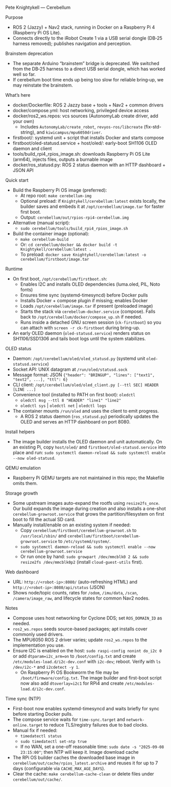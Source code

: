 Pete Knightykell — Cerebellum

Purpose
- ROS 2 (Jazzy) + Nav2 stack, running in Docker on a Raspberry Pi 4 (Raspberry Pi OS Lite).
- Connects directly to the iRobot Create 1 via a USB serial dongle (DB‑25 harness removed); publishes navigation and perception.

Brainstem deprecation
- The separate Arduino “brainstem” bridge is deprecated. We switched from the DB‑25 harness to a direct USB serial dongle, which has worked well so far.
- If cerebellum boot time ends up being too slow for reliable bring‑up, we may reinstate the brainstem.

What’s here
- docker/Dockerfile: ROS 2 Jazzy base + tools + Nav2 + common drivers
- docker/compose.yml: host networking, privileged device access
- docker/ros2_ws.repos: vcs sources (AutonomyLab create driver, add your own)
  - Includes `AutonomyLab/create_robot`, `revyos-ros/libcreate` (fix-std-string), and `kiwicampus/mpu6050driver`.
- firstboot/: systemd unit + script that installs Docker and starts compose
- firstboot/oled-statusd.service + host/oled/: early-boot SH1106 OLED daemon and client
- tools/build_rpi4_rpios_image.sh: downloads Raspberry Pi OS Lite (arm64), injects files, outputs a burnable image
 - docker/ros_statusd.py: ROS 2 status daemon with an HTTP dashboard + JSON API

Quick start
- Build the Raspberry Pi OS image (preferred):
  - At repo root: `make cerebellum-img`
  - Optional preload: if `Knightykell/cerebellum:latest` exists locally, the builder saves and embeds it at `/opt/cerebellum/image.tar` for faster first boot.
  - Output: `cerebellum/out/rpios-rpi4-cerebellum.img`
- Alternative (manual script):
  - `sudo cerebellum/tools/build_rpi4_rpios_image.sh`
- Build the container image (optional):
  - `make cerebellum-build`
  - Or: `cd cerebellum/docker && docker build -t Knightykell/cerebellum:latest .`
  - To preload: `docker save Knightykell/cerebellum:latest -o cerebellum/firstboot/image.tar`

Runtime
- On first boot, `/opt/cerebellum/firstboot.sh`:
  - Enables I2C and installs OLED dependencies (luma.oled, PIL, Noto fonts)
  - Ensures time sync (systemd-timesyncd) before Docker pulls
  - Installs Docker + compose plugin if missing; enables Docker
  - Loads `/opt/cerebellum/image.tar` if present (preloaded image)
  - Starts the stack via `cerebellum-docker.service` (compose). Falls back to `/opt/cerebellum/docker/compose_up.sh` if needed.
  - Runs inside a detached GNU screen session (`ck-firstboot`) so you can attach with `screen -r ck-firstboot` during bring-up.
- An early OLED daemon (`oled-statusd.service`) renders status on SH1106/SSD1306 and tails boot logs until the system stabilizes.

OLED status
- Daemon: `/opt/cerebellum/oled/oled_statusd.py` (systemd unit `oled-statusd.service`)
- Socket API: UNIX datagram at `/run/oled/statusd.sock`
- Message format: JSON `{"header": "BRINGUP", "lines": ["text1", "text2", ...], "ttl": 6}`
- CLI client: `/opt/cerebellum/oled/oled_client.py [--ttl SEC] HEADER [LINE ...]`
- Convenience tool (installed to PATH on first boot): `oledctl`
  - `oledctl msg --ttl 8 "HEADER" "line1" "line2"`
  - `oledctl sys` | `oledctl net` | `oledctl logs`
- The container mounts `/run/oled` and uses the client to emit progress.
  - A ROS 2 status daemon (`ros_statusd.py`) periodically updates the OLED and serves an HTTP dashboard on port 8080.

Install helpers
- The image builder installs the OLED daemon and unit automatically. On an existing Pi, copy `host/oled/` and `firstboot/oled-statusd.service` into place and run: `sudo systemctl daemon-reload && sudo systemctl enable --now oled-statusd`.

QEMU emulation
- Raspberry Pi QEMU targets are not maintained in this repo; the Makefile omits them.

Storage growth
- Some upstream images auto-expand the rootfs using `resize2fs_once`. Our build expands the image during creation and also installs a one-shot `cerebellum-growroot.service` that grows the partition/filesystem on first boot to fill the actual SD card.
- Manually install/enable on an existing system if needed:
  - Copy `cerebellum/firstboot/cerebellum-growroot.sh` to `/usr/local/sbin/` and `cerebellum/firstboot/cerebellum-growroot.service` to `/etc/systemd/system/`.
  - `sudo systemctl daemon-reload && sudo systemctl enable --now cerebellum-growroot.service`
  - Or run once by hand: `sudo growpart /dev/mmcblk0 2 && sudo resize2fs /dev/mmcblk0p2` (install `cloud-guest-utils` first).

Web dashboard
- URL: `http://<robot-ip>:8080/` (auto-refreshing HTML) and `http://<robot-ip>:8080/api/status` (JSON)
- Shows node/topic counts, rates for `/odom`, `/imu/data`, `/scan`, `/camera/image_raw`, and lifecycle states for common Nav2 nodes.

Notes
- Compose uses host networking for Cyclone DDS; set `ROS_DOMAIN_ID` as needed.
- `ros2_ws.repos` seeds source-based packages; apt installs cover commonly used drivers.
- The MPU6050 ROS 2 driver varies; update `ros2_ws.repos` to the implementation you use.
- Ensure I2C is enabled on the host: `sudo raspi-config nonint do_i2c 0` or add `dtparam=i2c_arm=on` to `/boot/config.txt` and create `/etc/modules-load.d/i2c-dev.conf` with `i2c-dev`; reboot. Verify with `ls /dev/i2c-*` and `i2cdetect -y 1`.
  - On Raspberry Pi OS Bookworm the file may be `/boot/firmware/config.txt`. The image builder and first-boot script now also add `dtoverlay=i2c1` for RPi4 and create `/etc/modules-load.d/i2c-dev.conf`.

Time sync (NTP)
- First-boot now enables systemd-timesyncd and waits briefly for sync before starting Docker pulls.
- The compose service waits for `time-sync.target` and `network-online.target` to reduce TLS/registry failures due to bad clocks.
- Manual fix if needed:
  - `timedatectl status`
  - `sudo timedatectl set-ntp true`
  - If no WAN, set a one-off reasonable time: `sudo date -s "2025-09-08 23:15:00"`; then NTP will keep it.
Image download cache
- The RPi OS builder caches the downloaded base image in `cerebellum/out/cache/rpios_latest.archive` and reuses it for up to 7 days (configurable via `CACHE_MAX_AGE_DAYS`).
- Clear the cache: `make cerebellum-cache-clean` or delete files under `cerebellum/out/cache/`.
